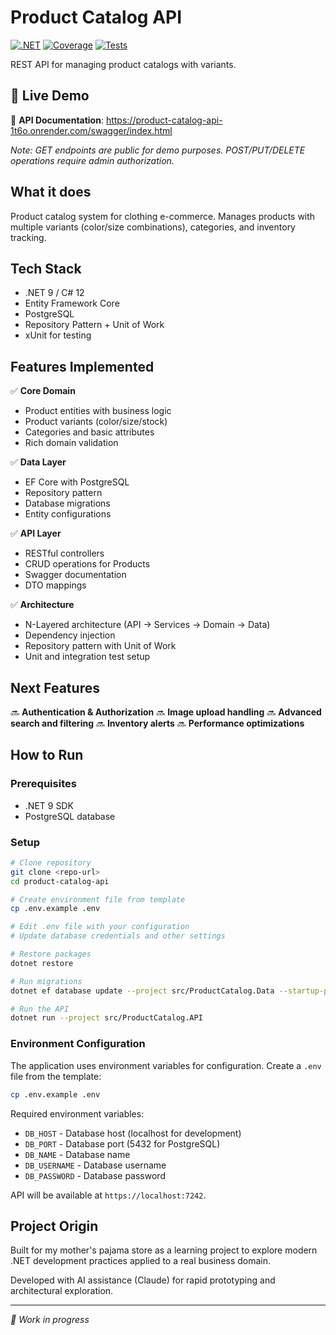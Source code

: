# Product Catalog API

[![.NET](https://img.shields.io/badge/.NET-9.0-purple)](https://dotnet.microsoft.com/)
[![Coverage](https://img.shields.io/endpoint?url=https://gist.githubusercontent.com/EudsonSouza/8cdc218770b5707458a6c377a1612355/raw/coverage.json)](./docs/03-Development/Coverage.md)
[![Tests](https://github.com/EudsonSouza/product-catalog-api/actions/workflows/test-coverage.yml/badge.svg)](https://github.com/EudsonSouza/product-catalog-api/actions/workflows/test-coverage.yml)

REST API for managing product catalogs with variants.

## 🚀 Live Demo

📖 **API Documentation**: https://product-catalog-api-1t6o.onrender.com/swagger/index.html

*Note: GET endpoints are public for demo purposes. POST/PUT/DELETE operations require admin authorization.*

## What it does

Product catalog system for clothing e-commerce. Manages products with multiple variants (color/size combinations), categories, and inventory tracking.

## Tech Stack

- .NET 9 / C# 12
- Entity Framework Core
- PostgreSQL
- Repository Pattern + Unit of Work
- xUnit for testing

## Features Implemented

✅ **Core Domain**
- Product entities with business logic
- Product variants (color/size/stock)
- Categories and basic attributes
- Rich domain validation

✅ **Data Layer**
- EF Core with PostgreSQL
- Repository pattern
- Database migrations
- Entity configurations

✅ **API Layer**
- RESTful controllers
- CRUD operations for Products
- Swagger documentation
- DTO mappings

✅ **Architecture**
- N-Layered architecture (API → Services → Domain → Data)
- Dependency injection
- Repository pattern with Unit of Work
- Unit and integration test setup

## Next Features

🔜 **Authentication & Authorization**
🔜 **Image upload handling**
🔜 **Advanced search and filtering**
🔜 **Inventory alerts**
🔜 **Performance optimizations**

## How to Run

### Prerequisites
- .NET 9 SDK
- PostgreSQL database

### Setup
```bash
# Clone repository
git clone <repo-url>
cd product-catalog-api

# Create environment file from template
cp .env.example .env

# Edit .env file with your configuration
# Update database credentials and other settings

# Restore packages
dotnet restore

# Run migrations
dotnet ef database update --project src/ProductCatalog.Data --startup-project src/ProductCatalog.API

# Run the API
dotnet run --project src/ProductCatalog.API
```

### Environment Configuration

The application uses environment variables for configuration. Create a `.env` file from the template:

```bash
cp .env.example .env
```

Required environment variables:
- `DB_HOST` - Database host (localhost for development)
- `DB_PORT` - Database port (5432 for PostgreSQL)
- `DB_NAME` - Database name
- `DB_USERNAME` - Database username
- `DB_PASSWORD` - Database password

API will be available at `https://localhost:7242`.

## Project Origin

Built for my mother's pajama store as a learning project to explore modern .NET development practices applied to a real business domain.

Developed with AI assistance (Claude) for rapid prototyping and architectural exploration.

---
*🚧 Work in progress*
